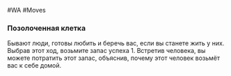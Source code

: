 #WA #Moves 

### Позолоченная клетка  
Бывают люди, готовы любить и беречь вас, если вы  станете жить у них. Выбрав этот ход, возьмите запас  успеха 1. Встретив человека, вы можете потратить  этот запас, объяснив, почему этот человек возьмёт  вас к себе домой.